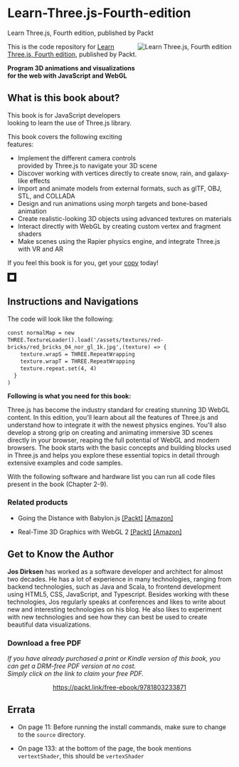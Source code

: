 # Learn-Three.js-Fourth-edition
Learn Three.js, Fourth edition, published by Packt


<a href="https://www.packtpub.com/product/learn-three.js-fourth-edition/9781803233871"><img src="https://static.packt-cdn.com/products/9781803233871/cover/smaller" alt="Learn Three.js, Fourth edition" height="256px" align="right"></a>

This is the code repository for [Learn Three.js, Fourth edition](https://www.packtpub.com/product/learn-three.js-fourth-edition/9781803233871), published by Packt.

**Program 3D animations and visualizations for the web with JavaScript and WebGL**

## What is this book about?

This book is for JavaScript developers looking to learn the use of Three.js library.	

This book covers the following exciting features:

* Implement the different camera controls provided by Three.js to navigate your 3D scene
* Discover working with vertices directly to create snow, rain, and galaxy-like effects
* Import and animate models from external formats, such as glTF, OBJ, STL, and COLLADA
* Design and run animations using morph targets and bone-based animation
* Create realistic-looking 3D objects using advanced textures on materials
* Interact directly with WebGL by creating custom vertex and fragment shaders
* Make scenes using the Rapier physics engine, and integrate Three.js with VR and AR

If you feel this book is for you, get your [copy](https://www.amazon.com/dp/1803233877) today!

<a href="https://www.packtpub.com/?utm_source=github&utm_medium=banner&utm_campaign=GitHubBanner"><img src="https://raw.githubusercontent.com/PacktPublishing/GitHub/master/GitHub.png" 
alt="https://www.packtpub.com/" border="5" /></a>


## Instructions and Navigations

The code will look like the following:

```
const normalMap = new THREE.TextureLoader().load('/assets/textures/red-bricks/red_bricks_04_nor_gl_1k.jpg',(texture) => {
    texture.wrapS = THREE.RepeatWrapping
    texture.wrapT = THREE.RepeatWrapping
    texture.repeat.set(4, 4)
  }
)

```

**Following is what you need for this book:**

Three.js has become the industry standard for creating stunning 3D WebGL content. In this edition, you’ll learn about all the features of Three.js and understand how to integrate it with the newest physics engines. You'll also develop a strong grip on creating and animating immersive 3D scenes directly in your browser, reaping the full potential of WebGL and modern browsers.
The book starts with the basic concepts and building blocks used in Three.js and helps you explore these essential topics in detail through extensive examples and code samples. 

With the following software and hardware list you can run all code files present in the book (Chapter 2-9).

### Related products <Other books you may enjoy>
* Going the Distance with Babylon.js  [[Packt]](https://www.packtpub.com/product/going-the-distance-with-babylonjs/9781801076586) [[Amazon]](https://www.amazon.com/Going-Distance-Babylon-js-maintainable-browser-based-ebook/dp/B09ZBB2Q1H)

* Real-Time 3D Graphics with WebGL 2 [[Packt]](https://www.packtpub.com/product/real-time-3d-graphics-with-webgl-2-second-edition/9781788629690) [[Amazon]](https://www.amazon.com/Real-Time-Graphics-WebGL-interactive-applications/dp/1788629698)


## Get to Know the Author
**Jos Dirksen** has worked as a software developer and architect for almost two decades. He has a lot of experience in many technologies, ranging from backend technologies, such as Java and Scala, to frontend development using HTML5, CSS, JavaScript, and Typescript. Besides working with these technologies, Jos regularly speaks at conferences and likes to write about new and interesting technologies on his blog. He also likes to experiment with new technologies and see how they can best be used to create beautiful data visualizations.

### Download a free PDF

 <i>If you have already purchased a print or Kindle version of this book, you can get a DRM-free PDF version at no cost.<br>Simply click on the link to claim your free PDF.</i>
<p align="center"> <a href="https://packt.link/free-ebook/9781803233871">https://packt.link/free-ebook/9781803233871 </a> </p>

## Errata

- On page 11: Before running the install commands, make sure to change to the `source` directory. 

- On page 133: at the bottom of the page, the book mentions `vertextShader`, this should be `vertexShader`

